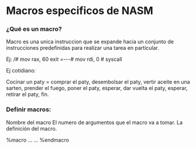 # Macros especificos de NASM

### ¿Qué es un macro?

Macro es una unica instruccion que se expande hacia un conjunto de instrucciones predefinidas para realizar una tarea en particular.

Ej:
	/# mov rax, 60
exit =---# mov rdi, 0
	\# syscall

Ej cotidiano:


Cocinar un paty = comprar el paty, desembolsar el paty, vertir aceite en una sarten, prender el fuego, poner el paty, esperar, dar vuelta el paty, esperar, retirar el paty, fin.

### Definir macros:

<name>
	Nombre del macro
<argc>
	El numero de argumentos que el macro va a tomar.

<macro body>
	La definición del macro.

%macro <name> <argc>
	...
	<macro body>
	...
%endmacro



